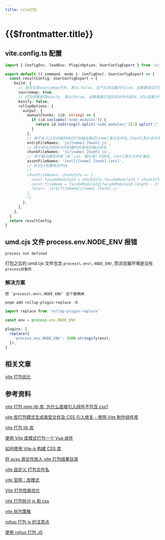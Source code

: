 ```yaml
---
title: vite打包
---
```


# {{$frontmatter.title}}

## vite.config.ts 配置

```ts
import { ConfigEnv, loadEnv, PluginOption, UserConfigExport } from 'vite'

export default ({ command, mode }: ConfigEnv): UserConfigExport => {
  const resultConfig: UserConfigExport = {
    build: {
      // 是否生成sourcemap文件, 默认:false, 生产应该设置为false，当需要调试打包后的源代码时，要设置为true
      sourcemap: true,
      // 打包结果是否minify. 默认为true, 当像看看打包后的文件内容时，可以设置为false，生产应该设置为true
      minify: false,
      rollupOptions: {
        output: {
          manualChunks: (id: string) => {
            if (id.includes('node_modules')) {
              return id.toString().split('node_modules/')[1].split('/')[0].toString()
            }
          },
          // 用于从入口点创建的块的打包输出格式[name]表示文件名,[hash]表示该文件内容的hash值
          entryFileNames: 'js/[name].[hash].js',
          // 用于命名代码拆分时创建的共享块的输出命名
          chunkFileNames: 'js/[name].[hash].js',
          // 用于输出静态资源（如：css，图片等）的命名，[ext]表示文件扩展名
          assetFileNames: '[ext]/[name].[hash].[ext]',
          // 拆分js到模块文件夹
          /*
          chunkFileNames: chunkInfo => {
            const facadeModuleId = chunkInfo.facadeModuleId ? chunkInfo.facadeModuleId.split('/') : []
            const fileName = facadeModuleId[facadeModuleId.length - 2] || '[name]'
            return `js/${fileName}/[name].[hash].js`
          },
          */
        },
      },
    },
  }
  return resultConfig
}
```

## umd.cjs 文件 process.env.NODE_ENV 报错

`process not defined`

打包之后的 umd.cjs 文件包含 `process\.env\.NODE_ENV`, 而浏览器环境是没有`process对象的`

### 解决方案

```
把 `process\.env\.NODE_ENV` 这个替换掉
```

```shell
pnpm add rollup-plugin-replace -D
```

```js
import replace from 'rollup-plugin-replace'

const env = process.env.NODE_ENV

plugins: [
  replace({
    'process.env.NODE_ENV': JSON.stringify(env),
  }),
]
```

## 相关文章

[vite 打包优化](./vite打包优化)

## 参考资料

[vite 打包 npm lib 库, 为什么直接引入组件不包含 css?](https://www.zhihu.com/question/470701634)

[vite 库打包模式生成类型文件及 CSS 引入修复 - 使用 Vite 制作组件库](https://www.bilibili.com/video/BV1EY411M7DY/?spm_id_from=333.788&vd_source=23294ec8baabb0692f8df2972e225409)

[vite 打包 lib 库](https://juejin.cn/post/7073646687968821256)

[使用 Vite 库模式打包一个 Vue 组件](https://juejin.cn/post/7124967210749001765)

[如何使用 Vite.js 构建 CSS 库](https://www.freecodecamp.org/chinese/news/build-a-css-library-with-vitejs/)

[将 scss 源文件放入 vite 打包结果目录](https://stackoverflow.com/questions/73314758/vite-building-a-sass-file-as-it-is-written)

[vite 自定义 打包文件名](https://blog.cinob.cn/archives/393)

[vite 官网：库模式](https://vitejs.cn/vite3-cn/guide/build.html#library-mode)

[Vite 打包性能优化](https://blog.csdn.net/weixin_43443341/article/details/127805524)

[vite 打包拆分 js 和 css](https://www.cnblogs.com/peter-web/p/16049628.html)

[vite 拆包策略](https://github.com/laoyutong/blog/issues/27)

[rollup 打包 js 的注意点](https://www.haorooms.com/post/rollup_tips)

[使用 rollup 打包 JS](https://juejin.cn/post/6844903731343933453)
